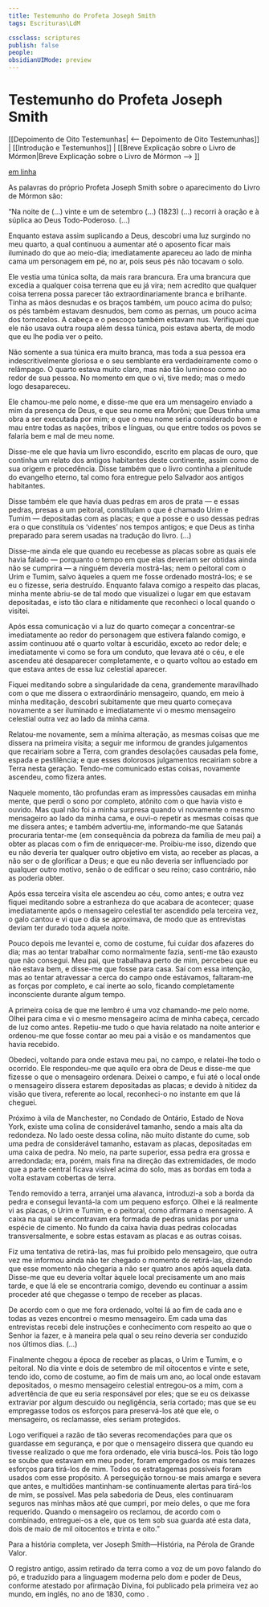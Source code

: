 ```yaml
---
title: Testemunho do Profeta Joseph Smith
tags: Escrituras\LdM

cssclass: scriptures
publish: false
people:
obsidianUIMode: preview
---
```


# Testemunho do Profeta Joseph Smith
[[Depoimento de Oito Testemunhas| <-- Depoimento de Oito Testemunhas]] | [[Introdução e Testemunhos]] | [[Breve Explicação sobre o Livro de Mórmon|Breve Explicação sobre o Livro de Mórmon --> ]]

[em linha](https://www.churchofjesuschrist.org/study/scriptures/bofm/js?lang=por)

As palavras do próprio Profeta Joseph Smith sobre o aparecimento do Livro de Mórmon são:

“Na noite de (…) vinte e um de setembro (…) (1823) (…) recorri à oração e à súplica ao Deus Todo-Poderoso. (…)

Enquanto estava assim suplicando a Deus, descobri uma luz surgindo no meu quarto, a qual continuou a aumentar até o aposento ficar mais iluminado do que ao meio-dia; imediatamente apareceu ao lado de minha cama um personagem em pé, no ar, pois seus pés não tocavam o solo.

Ele vestia uma túnica solta, da mais rara brancura. Era uma brancura que excedia a qualquer coisa terrena que eu já vira; nem acredito que qualquer coisa terrena possa parecer tão extraordinariamente branca e brilhante. Tinha as mãos desnudas e os braços também, um pouco acima do pulso; os pés também estavam desnudos, bem como as pernas, um pouco acima dos tornozelos. A cabeça e o pescoço também estavam nus. Verifiquei que ele não usava outra roupa além dessa túnica, pois estava aberta, de modo que eu lhe podia ver o peito.

Não somente a sua túnica era muito branca, mas toda a sua pessoa era indescritivelmente gloriosa e o seu semblante era verdadeiramente como o relâmpago. O quarto estava muito claro, mas não tão luminoso como ao redor de sua pessoa. No momento em que o vi, tive medo; mas o medo logo desapareceu.

Ele chamou-me pelo nome, e disse-me que era um mensageiro enviado a mim da presença de Deus, e que seu nome era Morôni; que Deus tinha uma obra a ser executada por mim; e que o meu nome seria considerado bom e mau entre todas as nações, tribos e línguas, ou que entre todos os povos se falaria bem e mal de meu nome.

Disse-me ele que havia um livro escondido, escrito em placas de ouro, que continha um relato dos antigos habitantes deste continente, assim como de sua origem e procedência. Disse também que o livro continha a plenitude do evangelho eterno, tal como fora entregue pelo Salvador aos antigos habitantes.

Disse também ele que havia duas pedras em aros de prata — e essas pedras, presas a um peitoral, constituíam o que é chamado Urim e Tumim — depositadas com as placas; e que a posse e o uso dessas pedras era o que constituía os ‘videntes’ nos tempos antigos; e que Deus as tinha preparado para serem usadas na tradução do livro. (…)

Disse-me ainda ele que quando eu recebesse as placas sobre as quais ele havia falado — porquanto o tempo em que elas deveriam ser obtidas ainda não se cumprira — a ninguém deveria mostrá-las; nem o peitoral com o Urim e Tumim, salvo àqueles a quem me fosse ordenado mostrá-los; e se eu o fizesse, seria destruído. Enquanto falava comigo a respeito das placas, minha mente abriu-se de tal modo que visualizei o lugar em que estavam depositadas, e isto tão clara e nitidamente que reconheci o local quando o visitei.

Após essa comunicação vi a luz do quarto começar a concentrar-se imediatamente ao redor do personagem que estivera falando comigo, e assim continuou até o quarto voltar à escuridão, exceto ao redor dele; e imediatamente vi como se fora um conduto, que levava até o céu, e ele ascendeu até desaparecer completamente, e o quarto voltou ao estado em que estava antes de essa luz celestial aparecer.

Fiquei meditando sobre a singularidade da cena, grandemente maravilhado com o que me dissera o extraordinário mensageiro, quando, em meio à minha meditação, descobri subitamente que meu quarto começava novamente a ser iluminado e imediatamente vi o mesmo mensageiro celestial outra vez ao lado da minha cama.

Relatou-me novamente, sem a mínima alteração, as mesmas coisas que me dissera na primeira visita; a seguir me informou de grandes julgamentos que recairiam sobre a Terra, com grandes desolações causadas pela fome, espada e pestilência; e que esses dolorosos julgamentos recairiam sobre a Terra nesta geração. Tendo-me comunicado estas coisas, novamente ascendeu, como fizera antes.

Naquele momento, tão profundas eram as impressões causadas em minha mente, que perdi o sono por completo, atônito com o que havia visto e ouvido. Mas qual não foi a minha surpresa quando vi novamente o mesmo mensageiro ao lado da minha cama, e ouvi-o repetir as mesmas coisas que me dissera antes; e também advertiu-me, informando-me que Satanás procuraria tentar-me (em consequência da pobreza da família de meu pai) a obter as placas com o fim de enriquecer-me. Proibiu-me isso, dizendo que eu não deveria ter qualquer outro objetivo em vista, ao receber as placas, a não ser o de glorificar a Deus; e que eu não deveria ser influenciado por qualquer outro motivo, senão o de edificar o seu reino; caso contrário, não as poderia obter.

Após essa terceira visita ele ascendeu ao céu, como antes; e outra vez fiquei meditando sobre a estranheza do que acabara de acontecer; quase imediatamente após o mensageiro celestial ter ascendido pela terceira vez, o galo cantou e vi que o dia se aproximava, de modo que as entrevistas deviam ter durado toda aquela noite.

Pouco depois me levantei e, como de costume, fui cuidar dos afazeres do dia; mas ao tentar trabalhar como normalmente fazia, senti-me tão exausto que não consegui. Meu pai, que trabalhava perto de mim, percebeu que eu não estava bem, e disse-me que fosse para casa. Saí com essa intenção, mas ao tentar atravessar a cerca do campo onde estávamos, faltaram-me as forças por completo, e caí inerte ao solo, ficando completamente inconsciente durante algum tempo.

A primeira coisa de que me lembro é uma voz chamando-me pelo nome. Olhei para cima e vi o mesmo mensageiro acima de minha cabeça, cercado de luz como antes. Repetiu-me tudo o que havia relatado na noite anterior e ordenou-me que fosse contar ao meu pai a visão e os mandamentos que havia recebido.

Obedeci, voltando para onde estava meu pai, no campo, e relatei-lhe todo o ocorrido. Ele respondeu-me que aquilo era obra de Deus e disse-me que fizesse o que o mensageiro ordenara. Deixei o campo, e fui até o local onde o mensageiro dissera estarem depositadas as placas; e devido à nitidez da visão que tivera, referente ao local, reconheci-o no instante em que lá cheguei.

Próximo à vila de Manchester, no Condado de Ontário, Estado de Nova York, existe uma colina de considerável tamanho, sendo a mais alta da redondeza. No lado oeste dessa colina, não muito distante do cume, sob uma pedra de considerável tamanho, estavam as placas, depositadas em uma caixa de pedra. No meio, na parte superior, essa pedra era grossa e arredondada; era, porém, mais fina na direção das extremidades, de modo que a parte central ficava visível acima do solo, mas as bordas em toda a volta estavam cobertas de terra.

Tendo removido a terra, arranjei uma alavanca, introduzi-a sob a borda da pedra e consegui levantá-la com um pequeno esforço. Olhei e lá realmente vi as placas, o Urim e Tumim, e o peitoral, como afirmara o mensageiro. A caixa na qual se encontravam era formada de pedras unidas por uma espécie de cimento. No fundo da caixa havia duas pedras colocadas transversalmente, e sobre estas estavam as placas e as outras coisas.

Fiz uma tentativa de retirá-las, mas fui proibido pelo mensageiro, que outra vez me informou ainda não ter chegado o momento de retirá-las, dizendo que esse momento não chegaria a não ser quatro anos após aquela data. Disse-me que eu deveria voltar àquele local precisamente um ano mais tarde, e que lá ele se encontraria comigo, devendo eu continuar a assim proceder até que chegasse o tempo de receber as placas.

De acordo com o que me fora ordenado, voltei lá ao fim de cada ano e todas as vezes encontrei o mesmo mensageiro. Em cada uma das entrevistas recebi dele instruções e conhecimento com respeito ao que o Senhor ia fazer, e à maneira pela qual o seu reino deveria ser conduzido nos últimos dias. (…)

Finalmente chegou a época de receber as placas, o Urim e Tumim, e o peitoral. No dia vinte e dois de setembro de mil oitocentos e vinte e sete, tendo ido, como de costume, ao fim de mais um ano, ao local onde estavam depositados, o mesmo mensageiro celestial entregou-os a mim, com a advertência de que eu seria responsável por eles; que se eu os deixasse extraviar por algum descuido ou negligência, seria cortado; mas que se eu empregasse todos os esforços para preservá-los até que ele, o mensageiro, os reclamasse, eles seriam protegidos.

Logo verifiquei a razão de tão severas recomendações para que os guardasse em segurança, e por que o mensageiro dissera que quando eu tivesse realizado o que me fora ordenado, ele viria buscá-los. Pois tão logo se soube que estavam em meu poder, foram empregados os mais tenazes esforços para tirá-los de mim. Todos os estratagemas possíveis foram usados com esse propósito. A perseguição tornou-se mais amarga e severa que antes, e multidões mantinham-se continuamente alertas para tirá-los de mim, se possível. Mas pela sabedoria de Deus, eles continuaram seguros nas minhas mãos até que cumpri, por meio deles, o que me fora requerido. Quando o mensageiro os reclamou, de acordo com o combinado, entreguei-os a ele, que os tem sob sua guarda até esta data, dois de maio de mil oitocentos e trinta e oito.”

Para a história completa, ver Joseph Smith—História, na Pérola de Grande Valor.

O registro antigo, assim retirado da terra como a voz de um povo falando do pó, e traduzido para a linguagem moderna pelo dom e poder de Deus, conforme atestado por afirmação Divina, foi publicado pela primeira vez ao mundo, em inglês, no ano de 1830, como .

